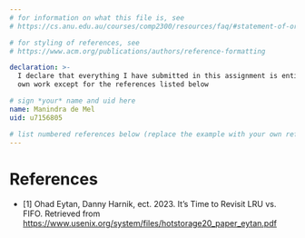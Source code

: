 ```yaml
---
# for information on what this file is, see
# https://cs.anu.edu.au/courses/comp2300/resources/faq/#statement-of-originality

# for styling of references, see
# https://www.acm.org/publications/authors/reference-formatting

declaration: >-
  I declare that everything I have submitted in this assignment is entirely my
  own work except for the references listed below

# sign *your* name and uid here
name: Manindra de Mel
uid: u7156805

# list numbered references below (replace the example with your own references) 
---
```

# References
- [1] Ohad Eytan, Danny Harnik, ect. 2023. It’s Time to Revisit LRU vs. FIFO. Retrieved from https://www.usenix.org/system/files/hotstorage20_paper_eytan.pdf